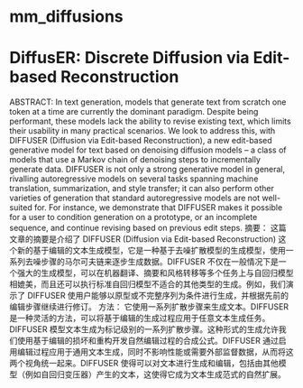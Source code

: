 # mm_diffusions

# DiffusER: Discrete Diffusion via Edit-based Reconstruction
ABSTRACT:
In text generation, models that generate text from scratch one token at a time are currently the dominant paradigm. Despite being performant, these models lack
the ability to revise existing text, which limits their usability in many practical scenarios. We look to address this, with DIFFUSER (Diffusion via Edit-based
Reconstruction), a new edit-based generative model for text based on denoising diffusion models – a class of models that use a Markov chain of denoising steps to
incrementally generate data. DIFFUSER is not only a strong generative model in general, rivalling autoregressive models on several tasks spanning machine translation, summarization, and style transfer; it can also perform other varieties of generation that standard autoregressive models are not well-suited for. For instance, we demonstrate that DIFFUSER makes it possible for a user to condition generation on a prototype, or an incomplete sequence, and continue revising based on previous edit steps. 
摘要：
这篇文章的摘要是介绍了 DIFFUSER (Diffusion via Edit-based Reconstruction) 这个新的基于编辑的文本生成模型，它是一种基于去噪扩散模型的生成模型，使用一系列去噪步骤的马尔可夫链来逐步生成数据。DIFFUSER 不仅在一般情况下是一个强大的生成模型，可以在机器翻译、摘要和风格转移等多个任务上与自回归模型相媲美，而且还可以执行标准自回归模型不适合的其他类型的生成。例如，我们演示了 DIFFUSER 使用户能够以原型或不完整序列为条件进行生成，并根据先前的编辑步骤继续进行修订。
方法：
它使用一系列扩散步骤来生成文本。DIFFUSER 是一种灵活的方法，可以将基于编辑的生成过程应用于任意文本生成任务。DIFFUSER 模型文本生成为标记级别的一系列扩散步骤。这种形式的生成允许我们使用基于编辑的损坏和重构开发自然编辑过程的合成公式。DIFFUSER 通过启用编辑过程应用于通用文本生成，同时不影响性能或需要外部监督数据，从而将这两个视角统一起来。DIFFUSER 使得可以对文本进行生成和编辑，包括由其他模型（例如自回归变压器）产生的文本，这使得它成为文本生成范式的自然扩展。
